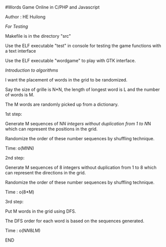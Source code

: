 #Words Game Online in C/PHP and Javascript 

Author : HE Huilong

*For Testing*

Makefile is in the directory "src"

Use the ELF executable "test" in console for testing the game functions with a text interface

Use the ELF executable "wordgame" to play with GTK interface.

*Introduction to algorithms*

I want the placement of words in the grid to be randomized.

Say the size of grille is N*N, the length of longest word is L and the number of words is M.

The M words are randomly picked up from a dictionary.
 
1st step:

Generate M sequences of N*N integers without duplication from 1 to N*N which can represent the positions in the grid.

Randomize the order of these number sequences by shuffling technique.

Time: o(M*N*N)
 
2nd step:

Generate M sequences of 8 integers without duplication from 1 to 8 which can represent the directions in the grid.

Randomize the order of these number sequences by shuffling technique.

Time : o(8*M)
 
3rd step:

Put M words in the grid using DFS.

The DFS order for each word is based on the sequences generated.

Time : o(N*N*8*L*M)

END

